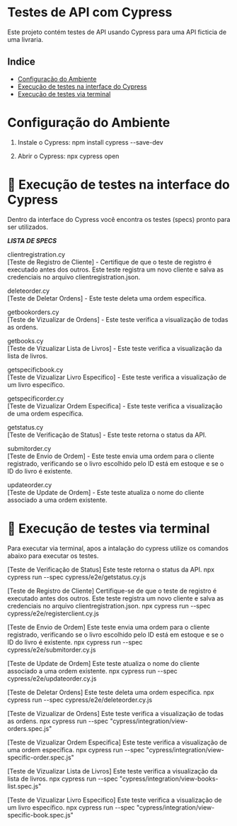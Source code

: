 # Testes de API com Cypress

Este projeto contém testes de API usando Cypress para uma API ficticia de uma livraria.

## Indice

- [Configuração do Ambiente](#configuração-do-ambiente)
- [Execução de testes na interface do Cypress](#execucao-de-testes-na-interface-do-cypress)
- [Execução de testes via terminal](#execucao-de-testes-via-terminal)

# Configuração do Ambiente #

1. Instale o Cypress:
   npm install cypress --save-dev

2. Abrir o Cypress:
   npx cypress open

# 🎲 Execução de testes na interface do Cypress #
   
   Dentro da interface do Cypress você encontra os testes (specs) pronto para ser utilizados.

   _**LISTA DE SPECS**_
   
   clientregistration.cy                         
   [Teste de Registro de Cliente] - Certifique de que o teste de registro é executado antes dos outros. Este teste registra um novo cliente e salva as credenciais no arquivo clientregistration.json.
   
   deleteorder.cy                                
   [Teste de Deletar Ordens] - Este teste deleta uma ordem específica.
   
   getbookorders.cy                              
   [Teste de Vizualizar de Ordens] - Este teste verifica a visualização de todas as ordens.
   
   getbooks.cy                                   
   [Teste de Vizualizar Lista de Livros] - Este teste verifica a visualização da lista de livros.
   
   getspecificbook.cy                            
   [Teste de Vizualizar Livro Especifico] - Este teste verifica a visualização de um livro específico.
   
   getspecificorder.cy                           
   [Teste de Vizualizar Ordem Especifica] - Este teste verifica a visualização de uma ordem específica.
   
   getstatus.cy                                  
   [Teste de Verificação de Status] - Este teste retorna o status da API.
   
   submitorder.cy                                
   [Teste de Envio de Ordem] - Este teste envia uma ordem para o cliente registrado, verificando se o livro escolhido pelo ID está em estoque e se o ID do livro é existente.
   
   updateorder.cy                                
   [Teste de Update de Ordem] - Este teste atualiza o nome do cliente associado a uma ordem existente.
       

# 👾 Execução de testes via terminal #

   Para executar via terminal, apos a intalação do cypress utilize os comandos abaixo para executar os testes.
   
   [Teste de Verificação de Status]
   Este teste retorna o status da API.
   npx cypress run --spec cypress/e2e/getstatus.cy.js

   [Teste de Registro de Cliente]
   Certifique-se de que o teste de registro é executado antes dos outros. Este teste registra um novo cliente e salva as credenciais no arquivo clientregistration.json.
   npx cypress run --spec cypress/e2e/registerclient.cy.js

   [Teste de Envio de Ordem]
   Este teste envia uma ordem para o cliente registrado, verificando se o livro escolhido pelo ID está em estoque e se o ID do livro é existente.
   npx cypress run --spec cypress/e2e/submitorder.cy.js

   [Teste de Update de Ordem]
   Este teste atualiza o nome do cliente associado a uma ordem existente.
   npx cypress run --spec cypress/e2e/updateorder.cy.js

   [Teste de Deletar Ordens]
   Este teste deleta uma ordem específica.
   npx cypress run --spec cypress/e2e/deleteorder.cy.js

   [Teste de Vizualizar de Ordens]
   Este teste verifica a visualização de todas as ordens.
   npx cypress run --spec "cypress/integration/view-orders.spec.js"

   [Teste de Vizualizar Ordem Especifica]
   Este teste verifica a visualização de uma ordem específica.
   npx cypress run --spec "cypress/integration/view-specific-order.spec.js"

   [Teste de Vizualizar Lista de Livros]
   Este teste verifica a visualização da lista de livros.
   npx cypress run --spec "cypress/integration/view-books-list.spec.js"

   [Teste de Vizualizar Livro Especifico]
   Este teste verifica a visualização de um livro específico.
   npx cypress run --spec "cypress/integration/view-specific-book.spec.js"
